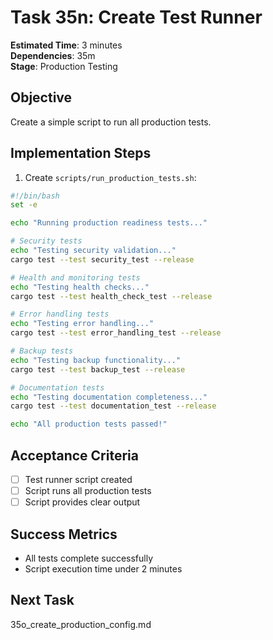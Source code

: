 # Task 35n: Create Test Runner

**Estimated Time**: 3 minutes  
**Dependencies**: 35m  
**Stage**: Production Testing  

## Objective
Create a simple script to run all production tests.

## Implementation Steps

1. Create `scripts/run_production_tests.sh`:
```bash
#!/bin/bash
set -e

echo "Running production readiness tests..."

# Security tests
echo "Testing security validation..."
cargo test --test security_test --release

# Health and monitoring tests
echo "Testing health checks..."
cargo test --test health_check_test --release

# Error handling tests
echo "Testing error handling..."
cargo test --test error_handling_test --release

# Backup tests
echo "Testing backup functionality..."
cargo test --test backup_test --release

# Documentation tests
echo "Testing documentation completeness..."
cargo test --test documentation_test --release

echo "All production tests passed!"
```

## Acceptance Criteria
- [ ] Test runner script created
- [ ] Script runs all production tests
- [ ] Script provides clear output

## Success Metrics
- All tests complete successfully
- Script execution time under 2 minutes

## Next Task
35o_create_production_config.md